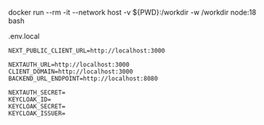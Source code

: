 docker run --rm -it --network host -v ${PWD}:/workdir -w /workdir node:18 bash

.env.local

```
NEXT_PUBLIC_CLIENT_URL=http://localhost:3000

NEXTAUTH_URL=http://localhost:3000
CLIENT_DOMAIN=http://localhost:3000
BACKEND_URL_ENDPOINT=http://localhost:8080

NEXTAUTH_SECRET=
KEYCLOAK_ID=
KEYCLOAK_SECRET=
KEYCLOAK_ISSUER=
```
